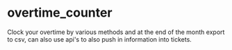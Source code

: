 # overtime_counter
Clock your overtime by various methods and at the end of the month export to csv, can also use api's to also push in information into tickets.
